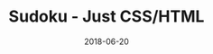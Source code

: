 ---
title: 'Sudoku - Just CSS/HTML'
description: 'Complete a sudoku puzzle without Javascript or server-side interaction.'
gametype: 'easy'
gameid: 17
date: 2018-06-20
tags: []
draft: false
type: 'games'
num19: [{'idx':1,'arr1':[1,2,3,4,5,6,7,8,9],'arr2':[1,2,3,4,5,6,7,8,9]},{'idx':2,'arr1':[1,2,3,4,5,6,7,8,9],'arr2':[1,2,3,4,5,6,7,8,9]},{'idx':3,'arr1':[1,2,3,4,5,6,7,8,9],'arr2':[1,2,3,4,5,6,7,8,9]},{'idx':4,'arr1':[1,2,3,4,5,6,7,8,9],'arr2':[1,2,3,4,5,6,7,8,9]},{'idx':5,'arr1':[1,2,3,4,5,6,7,8,9],'arr2':[1,2,3,4,5,6,7,8,9]},{'idx':6,'arr1':[1,2,3,4,5,6,7,8,9],'arr2':[1,2,3,4,5,6,7,8,9]},{'idx':7,'arr1':[1,2,3,4,5,6,7,8,9],'arr2':[1,2,3,4,5,6,7,8,9]},{'idx':8,'arr1':[1,2,3,4,5,6,7,8,9],'arr2':[1,2,3,4,5,6,7,8,9]},{'idx':9,'arr1':[1,2,3,4,5,6,7,8,9],'arr2':[1,2,3,4,5,6,7,8,9]}]
puzzle: [[5, 0, 0, 2, 1, 8, 0, 0, 3], [0, 0, 7, 5, 0, 4, 9, 0, 0], [0, 6, 0, 0, 3, 0, 0, 8, 0], [0, 5, 8, 0, 0, 0, 3, 4, 0], [0, 4, 0, 0, 0, 0, 0, 7, 0], [0, 0, 0, 8, 0, 1, 0, 0, 0], [8, 0, 0, 0, 5, 0, 0, 0, 2], [0, 7, 0, 1, 0, 6, 0, 3, 0], [0, 0, 0, 0, 0, 0, 0, 0, 0]]
layout: 'sudokucssstatic'
---